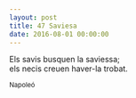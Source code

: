```yaml
---
layout: post
title: 47 Saviesa
date: 2016-08-01 00:00:00 
---
```


Els savis busquen la saviessa;<br />
els necis creuen haver-la trobat.<br />

<small>Napoleó</small>
